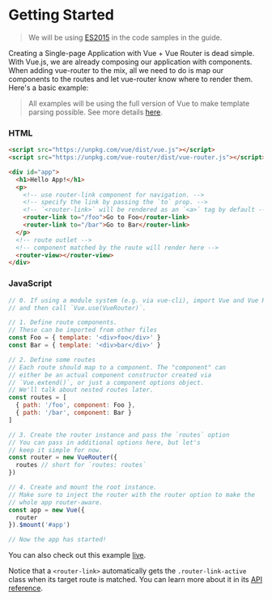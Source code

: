# Getting Started

> We will be using [ES2015](https://github.com/lukehoban/es6features) in the code samples in the guide.

Creating a Single-page Application with Vue + Vue Router is dead simple. With Vue.js, we are already composing our application with components. When adding vue-router to the mix, all we need to do is map our components to the routes and let vue-router know where to render them. Here's a basic example:

> All examples will be using the full version of Vue to make template parsing possible. See more details [here](https://vuejs.org/v2/guide/installation.html#Runtime-Compiler-vs-Runtime-only).

### HTML

``` html
<script src="https://unpkg.com/vue/dist/vue.js"></script>
<script src="https://unpkg.com/vue-router/dist/vue-router.js"></script>

<div id="app">
  <h1>Hello App!</h1>
  <p>
    <!-- use router-link component for navigation. -->
    <!-- specify the link by passing the `to` prop. -->
    <!-- `<router-link>` will be rendered as an `<a>` tag by default -->
    <router-link to="/foo">Go to Foo</router-link>
    <router-link to="/bar">Go to Bar</router-link>
  </p>
  <!-- route outlet -->
  <!-- component matched by the route will render here -->
  <router-view></router-view>
</div>
```

### JavaScript

``` js
// 0. If using a module system (e.g. via vue-cli), import Vue and Vue Router
// and then call `Vue.use(VueRouter)`.

// 1. Define route components.
// These can be imported from other files
const Foo = { template: '<div>foo</div>' }
const Bar = { template: '<div>bar</div>' }

// 2. Define some routes
// Each route should map to a component. The "component" can
// either be an actual component constructor created via
// `Vue.extend()`, or just a component options object.
// We'll talk about nested routes later.
const routes = [
  { path: '/foo', component: Foo },
  { path: '/bar', component: Bar }
]

// 3. Create the router instance and pass the `routes` option
// You can pass in additional options here, but let's
// keep it simple for now.
const router = new VueRouter({
  routes // short for `routes: routes`
})

// 4. Create and mount the root instance.
// Make sure to inject the router with the router option to make the
// whole app router-aware.
const app = new Vue({
  router
}).$mount('#app')

// Now the app has started!
```

You can also check out this example [live](http://jsfiddle.net/yyx990803/xgrjzsup/).

Notice that a `<router-link>` automatically gets the `.router-link-active` class when its target route is matched. You can learn more about it in its [API reference](../api/router-link.md).
